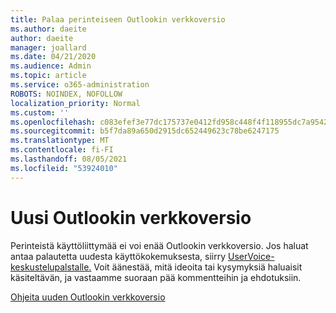 ```yaml
---
title: Palaa perinteiseen Outlookin verkkoversio
ms.author: daeite
author: daeite
manager: joallard
ms.date: 04/21/2020
ms.audience: Admin
ms.topic: article
ms.service: o365-administration
ROBOTS: NOINDEX, NOFOLLOW
localization_priority: Normal
ms.custom: ''
ms.openlocfilehash: c083efef3e77dc175737e0412fd958c448f4f118955dc7a95427dab831ccbe4d
ms.sourcegitcommit: b5f7da89a650d2915dc652449623c78be6247175
ms.translationtype: MT
ms.contentlocale: fi-FI
ms.lasthandoff: 08/05/2021
ms.locfileid: "53924010"
---
```

# <a name="the-new-outlook-on-the-web"></a>Uusi Outlookin verkkoversio

Perinteistä käyttöliittymää ei voi enää Outlookin verkkoversio. Jos haluat antaa palautetta uudesta käyttökokemuksesta, siirry [UserVoice-keskustelupalstalle.](https://go.microsoft.com/fwlink/?linkid=2103182) Voit äänestää, mitä ideoita tai kysymyksiä haluaisit käsiteltävän, ja vastaamme suoraan pää kommentteihin ja ehdotuksiin.

[Ohjeita uuden Outlookin verkkoversio](https://support.office.com/article/017014cd-2ad0-41ab-8473-6bd8c349d4f8)